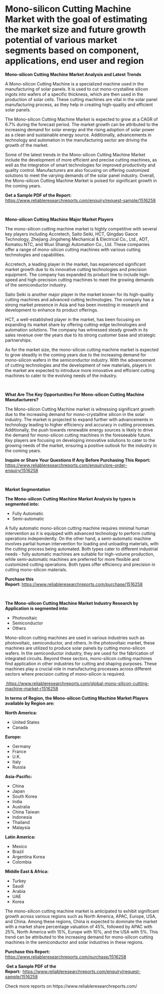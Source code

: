 <p><h1>Mono-silicon Cutting Machine Market with the goal of estimating the market size and future growth potential of various market segments based on component, applications, end user and region</h1></p><p><strong>Mono-silicon Cutting Machine Market Analysis and Latest Trends</strong></p>
<p><p>A Mono-silicon Cutting Machine is a specialized machine used in the manufacturing of solar panels. It is used to cut mono-crystalline silicon ingots into wafers of a specific thickness, which are then used in the production of solar cells. These cutting machines are vital in the solar panel manufacturing process, as they help in creating high-quality and efficient solar panels.</p><p>The Mono-silicon Cutting Machine Market is expected to grow at a CAGR of 6.7% during the forecast period. The market growth can be attributed to the increasing demand for solar energy and the rising adoption of solar power as a clean and sustainable energy source. Additionally, advancements in technology and automation in the manufacturing sector are driving the growth of the market.</p><p>Some of the latest trends in the Mono-silicon Cutting Machine Market include the development of more efficient and precise cutting machines, as well as the integration of smart technologies for improved productivity and quality control. Manufacturers are also focusing on offering customized solutions to meet the varying demands of the solar panel industry. Overall, the Mono-silicon Cutting Machine Market is poised for significant growth in the coming years.</p></p>
<p><strong>Get a Sample PDF of the Report:&nbsp;</strong> <a href="https://www.reliableresearchreports.com/enquiry/request-sample/1516258">https://www.reliableresearchreports.com/enquiry/request-sample/1516258</a></p>
<p>&nbsp;</p>
<p><strong>Mono-silicon Cutting Machine Major Market Players</strong></p>
<p><p>The mono-silicon cutting machine market is highly competitive with several key players including Accretech, Saito Seiki, HCT, Qingdao Gaoce Technology, Zhejiang Jingsheng Mechanical & Electrical Co., Ltd., ADT, Komatsu NTC, and Wuxi Shangji Automation Co., Ltd. These companies offer a range of mono-silicon cutting machines with various cutting technologies and capabilities.</p><p>Accretech, a leading player in the market, has experienced significant market growth due to its innovative cutting technologies and precision equipment. The company has expanded its product line to include high-speed and high-precision cutting machines to meet the growing demands of the semiconductor industry.</p><p>Saito Seiki is another major player in the market known for its high-quality cutting machines and advanced cutting technologies. The company has a strong market presence in Asia and has been investing in research and development to enhance its product offerings.</p><p>HCT, a well-established player in the market, has been focusing on expanding its market share by offering cutting-edge technologies and automation solutions. The company has witnessed steady growth in its sales revenue over the years due to its strong customer base and strategic partnerships.</p><p>As for the market size, the mono-silicon cutting machine market is expected to grow steadily in the coming years due to the increasing demand for mono-silicon wafers in the semiconductor industry. With the advancement of cutting technologies and the development of new materials, players in the market are expected to introduce more innovative and efficient cutting machines to cater to the evolving needs of the industry.</p></p>
<p>&nbsp;</p>
<p><strong>What Are The Key Opportunities For Mono-silicon Cutting Machine Manufacturers?</strong></p>
<p><p>The Mono-silicon Cutting Machine market is witnessing significant growth due to the increasing demand for mono-crystalline silicon in the solar industry. The market is projected to expand further with advancements in technology leading to higher efficiency and accuracy in cutting processes. Additionally, the push towards renewable energy sources is likely to drive the demand for mono-silicon cutting machines in the foreseeable future. Key players are focusing on developing innovative solutions to cater to the growing needs of the market, ensuring a positive outlook for the industry in the coming years.</p></p>
<p><strong>Inquire or Share Your Questions If Any Before Purchasing This Report:</strong> <a href="https://www.reliableresearchreports.com/enquiry/pre-order-enquiry/1516258">https://www.reliableresearchreports.com/enquiry/pre-order-enquiry/1516258</a></p>
<p>&nbsp;</p>
<p><strong>Market Segmentation</strong></p>
<p><strong>The Mono-silicon Cutting Machine Market Analysis by types is segmented into:</strong></p>
<p><ul><li>Fully Automatic</li><li>Semi-automatic</li></ul></p>
<p><p>A fully automatic mono-silicon cutting machine requires minimal human intervention as it is equipped with advanced technology to perform cutting operations independently. On the other hand, a semi-automatic machine involves partial human intervention for loading and unloading materials, with the cutting process being automated. Both types cater to different industrial needs - fully automatic machines are suitable for high-volume production, while semi-automatic machines are preferred for more flexible and customized cutting operations. Both types offer efficiency and precision in cutting mono-silicon materials.</p></p>
<p><strong>Purchase this Report:&nbsp;</strong><a href="https://www.reliableresearchreports.com/purchase/1516258">https://www.reliableresearchreports.com/purchase/1516258</a></p>
<p>&nbsp;</p>
<p><strong>The Mono-silicon Cutting Machine Market Industry Research by Application is segmented into:</strong></p>
<p><ul><li>Photovoltaic</li><li>Semiconductor</li><li>Others</li></ul></p>
<p><p>Mono-silicon cutting machines are used in various industries such as photovoltaic, semiconductor, and others. In the photovoltaic market, these machines are utilized to produce solar panels by cutting mono-silicon wafers. In the semiconductor industry, they are used for the fabrication of integrated circuits. Beyond these sectors, mono-silicon cutting machines find application in other industries for cutting and shaping purposes. These machines play a crucial role in manufacturing processes across different sectors where precision cutting of mono-silicon is required.</p></p>
<p><a href="https://www.reliableresearchreports.com/global-mono-silicon-cutting-machine-market-r1516258">&nbsp;https://www.reliableresearchreports.com/global-mono-silicon-cutting-machine-market-r1516258</a></p>
<p><strong>In terms of Region, the Mono-silicon Cutting Machine Market Players available by Region are:</strong></p>
<p>
    <p> <strong> North America: </strong>
        <ul>
            <li>United States</li>
            <li>Canada</li>
        </ul>
        </p> 
    <p> <strong> Europe: </strong>
        <ul>
            <li>Germany</li>
            <li>France</li>
            <li>U.K.</li>
            <li>Italy</li>
            <li>Russia</li>
        </ul>
        </p> 
    <p> <strong> Asia-Pacific: </strong>
        <ul>
            <li>China</li>
            <li>Japan</li>
            <li>South Korea</li>
            <li>India</li>
            <li>Australia</li>
            <li>China Taiwan</li>
            <li>Indonesia</li>
            <li>Thailand</li>
            <li>Malaysia</li>
        </ul>
        </p> 
    <p> <strong> Latin America: </strong>
        <ul>
            <li>Mexico</li>
            <li>Brazil</li>
            <li>Argentina Korea</li>
            <li>Colombia</li>
        </ul>
        </p> 
    <p> <strong> Middle East & Africa: </strong>
        <ul>
            <li>Turkey</li>
            <li>Saudi</li>
            <li>Arabia</li>
            <li>UAE</li>
            <li>Korea</li>
        </ul>
    </p>
    </p>
<p><p>The mono-silicon cutting machine market is anticipated to exhibit significant growth across various regions such as North America, APAC, Europe, USA, and China. Among these regions, China is expected to dominate the market with a market share percentage valuation of 45%, followed by APAC with 25%, North America with 15%, Europe with 10%, and the USA with 5%. This trend can be attributed to the increasing demand for mono-silicon cutting machines in the semiconductor and solar industries in these regions.</p></p>
<p><strong>Purchase this Report: </strong><a href="https://www.reliableresearchreports.com/purchase/1516258">https://www.reliableresearchreports.com/purchase/1516258</a></p>
<p>&nbsp;<strong>Get a Sample PDF of the Report:&nbsp;&nbsp;</strong><a href="https://www.reliableresearchreports.com/enquiry/request-sample/1516258">https://www.reliableresearchreports.com/enquiry/request-sample/1516258</a></p>
<p><strong></strong></p>
<p>Check more reports on https://www.reliableresearchreports.com/</p>